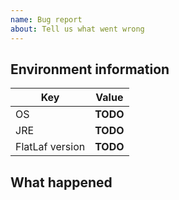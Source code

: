 ```yaml
---
name: Bug report
about: Tell us what went wrong
---
```


## Environment information

| Key | Value |
| - | - |
| OS | **TODO** <!-- Your operating system, for example "Windows 10 64-Bit". --> |
| JRE | **TODO** <!-- Your Java Runtime Environment, for example "OpenJDK 11 64-Bit". --> |
| FlatLaf version | **TODO** <!-- For example "FlatLaf 1.1.1 installed via maven" --> |

<!-- If you have other information abour your environment that you deem useful, such
as monitors, their arrangement or other details about your system, whether it's hardware
or software, we'd like you to write them down here. -->

## What happened

<!-- Please describe the issue and if necessary tell us what you would've expected to happen instead. -->

<!-- If an exception occurred or you have visual artifacts, please include the stacktraces or screenshots. -->
